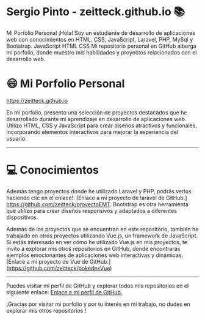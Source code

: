 # Sergio Pinto - zeitteck.github.io 📚
Mi Porfolio Personal 
¡Hola! Soy un estudiante de desarrollo de aplicaciones web con conocimientos en HTML, CSS, JavaScript, Laravel, PHP, MySql y Bootstrap.
JavaScript
HTML
CSS
Mi repositorio personal en GitHub alberga mi porfolio, donde muestro mis habilidades y proyectos relacionados con el desarrollo web.

# 😄 Mi Porfolio Personal 
https://zeitteck.github.io

En mi porfolio, presento una selección de proyectos destacados que he desarrollado durante mi aprendizaje en desarrollo de aplicaciones web. Utilizo HTML, CSS y JavaScript para crear diseños atractivos y funcionales, incorporando elementos interactivos para mejorar la experiencia del usuario.

---

# :computer: Conocimientos

Además tengo proyectos donde he utilizado Laravel y PHP, podrás verlos haciendo clic en el enlace!. [Enlace a mi proyecto de laravel de GitHub.] https://github.com/zeitteck/proyectoEMT.
Bootstrap es otra herramienta que utilizo para crear diseños responsivos y adaptados a diferentes dispositivos.



Además de los proyectos que se encuentran en este repositorio, también he trabajado en otros proyectos utilizando Vue.js, un framework de JavaScript. Si estás interesado en ver cómo he utilizado Vue.js en mis proyectos, te invito a explorar mis otros repositorios en GitHub, donde encontrarás ejemplos emocionantes de aplicaciones web interactivas y dinámicas.
[Enlace a mi proyecto de Vue de GitHub.] (https://github.com/zeitteck/pokedexVue)

---


Puedes visitar mi perfil de GitHub y explorar todos mis repositorios en el siguiente enlace: 
[Enlace a mi perfil de GitHub.](https://github.com/zeitteck)

¡Gracias por visitar mi porfolio y por tu interés en mi trabajo, no dudes en explorar mis otros repositorios !
